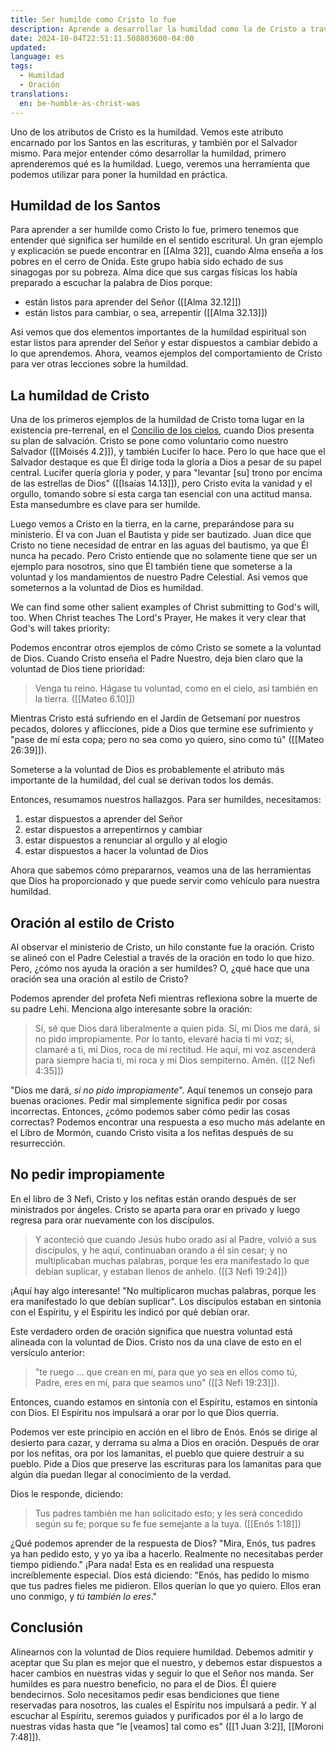 ```yaml
---
title: Ser humilde como Cristo lo fue
description: Aprende a desarrollar la humildad como la de Cristo a través de ejemplos escriturales y el poder de la oración.
date: 2024-10-04T22:51:11.508803600-04:00
updated:
language: es
tags:
  - Humildad
  - Oración
translations:
  en: be-humble-as-christ-was
---
```


Uno de los atributos de Cristo es la humildad. Vemos este atributo encarnado por los Santos en las escrituras, y también por el Salvador mismo. Para mejor entender cómo desarrollar la humildad, primero aprenderemos qué es la humildad. Luego, veremos una herramienta que podemos utilizar para poner la humildad en práctica.

## Humildad de los Santos
Para aprender a ser humilde como Cristo lo fue, primero tenemos que entender qué significa ser humilde en el sentido escritural. Un gran ejemplo y explicación se puede encontrar en [[Alma 32]], cuando Alma enseña a los pobres en el cerro de Onida. Este grupo había sido echado de sus sinagogas por su pobreza. Alma dice que sus cargas físicas los había preparado a escuchar la palabra de Dios porque:
- están listos para aprender del Señor ([[Alma 32.12]])
- están listos para cambiar, o sea, arrepentir ([[Alma 32.13]])

Asi vemos que dos elementos importantes de la humildad espiritual son estar listos para aprender del Señor y estar dispuestos a cambiar debido a lo que aprendemos. Ahora, veamos ejemplos del comportamiento de Cristo para ver otras lecciones sobre la humildad.

## La humildad de Cristo
Una de los primeros ejemplos de la humildad de Cristo toma lugar en la existencia pre-terrenal, en el [Concilio de los cielos](https://www.churchofjesuschrist.org/study/manual/gospel-topics/council-in-heaven?lang=spa), cuando Dios presenta su plan de salvación. Cristo se pone como voluntario como nuestro Salvador ([[Moisés 4.2]]), y también Lucifer lo hace. Pero lo que hace que el Salvador destaque es que Él dirige toda la gloria a Dios a pesar de su papel central. Lucifer quería gloria y poder, y para "levantar [su] trono por encima de las estrellas de Dios" ([[Isaías 14.13]]), pero Cristo evita la vanidad y el orgullo, tomando sobre sí esta carga tan esencial con una actitud mansa. Esta mansedumbre es clave para ser humilde.

Luego vemos a Cristo en la tierra, en la carne, preparándose para su ministerio. Él va con Juan el Bautista y pide ser bautizado. Juan dice que Cristo no tiene necesidad de entrar en las aguas del bautismo, ya que Él nunca ha pecado. Pero Cristo entiende que no solamente tiene que ser un ejemplo para nosotros, sino que Él también tiene que someterse a la voluntad y los mandamientos de nuestro Padre Celestial. Asi vemos que someternos a la voluntad de Dios es humildad.

We can find some other salient examples of Christ submitting to God's will, too. When Christ teaches The Lord's Prayer, He makes it very clear that God's will takes priority:

Podemos encontrar otros ejemplos de cómo Cristo se somete a la voluntad de Dios. Cuando Cristo enseña el Padre Nuestro, deja bien claro que la voluntad de Dios tiene prioridad:

> Venga tu reino. Hágase tu voluntad, como en el cielo, así también en la tierra. ([[Mateo 6.10]])

Mientras Cristo está sufriendo en el Jardín de Getsemaní por nuestros pecados, dolores y aflicciones, pide a Dios que termine ese sufrimiento y "pase de mí esta copa; pero no sea como yo quiero, sino como tú" ([[Mateo 26:39]]).

Someterse a la voluntad de Dios es probablemente el atributo más importante de la humildad, del cual se derivan todos los demás.

Entonces, resumamos nuestros hallazgos. Para ser humildes, necesitamos:

1. estar dispuestos a aprender del Señor
2. estar dispuestos a arrepentirnos y cambiar
3. estar dispuestos a renunciar al orgullo y al elogio
4. estar dispuestos a hacer la voluntad de Dios

Ahora que sabemos cómo prepararnos, veamos una de las herramientas que Dios ha proporcionado y que puede servir como vehículo para nuestra humildad.

## Oración al estilo de Cristo
Al observar el ministerio de Cristo, un hilo constante fue la oración. Cristo se alineó con el Padre Celestial a través de la oración en todo lo que hizo. Pero, ¿cómo nos ayuda la oración a ser humildes? O, ¿qué hace que una oración sea una oración al estilo de Cristo?

Podemos aprender del profeta Nefi mientras reflexiona sobre la muerte de su padre Lehi. Menciona algo interesante sobre la oración:

> Sí, sé que Dios dará liberalmente a quien pida. Sí, mi Dios me dará, si no pido impropiamente. Por lo tanto, elevaré hacia ti mi voz; sí, clamaré a ti, mi Dios, roca de mi rectitud. He aquí, mi voz ascenderá para siempre hacia ti, mi roca y mi Dios sempiterno. Amén. ([[2 Nefi 4:35]])

"Dios me dará, _si no pido impropiamente_". Aquí tenemos un consejo para buenas oraciones. Pedir mal simplemente significa pedir por cosas incorrectas. Entonces, ¿cómo podemos saber cómo pedir las cosas correctas? Podemos encontrar una respuesta a eso mucho más adelante en el Libro de Mormón, cuando Cristo visita a los nefitas después de su resurrección.

## No pedir impropiamente
En el libro de 3 Nefi, Cristo y los nefitas están orando después de ser ministrados por ángeles. Cristo se aparta para orar en privado y luego regresa para orar nuevamente con los discípulos.

> Y aconteció que cuando Jesús hubo orado así al Padre, volvió a sus discípulos, y he aquí, continuaban orando a él sin cesar; y no multiplicaban muchas palabras, porque les era manifestado lo que debían suplicar, y estaban llenos de anhelo. ([[3 Nefi 19:24]])

¡Aquí hay algo interesante! "No multiplicaron muchas palabras, porque les era manifestado lo que debían suplicar". Los discípulos estaban en sintonía con el Espíritu, y el Espíritu les indicó por qué debían orar.

Este verdadero orden de oración significa que nuestra voluntad está alineada con la voluntad de Dios. Cristo nos da una clave de esto en el versículo anterior:

> "te ruego ... que crean en mí, para que yo sea en ellos como tú, Padre, eres en mí, para que seamos uno" ([[3 Nefi 19:23]]).

Entonces, cuando estamos en sintonía con el Espíritu, estamos en sintonía con Dios. El Espíritu nos impulsará a orar por lo que Dios querría.

Podemos ver este principio en acción en el libro de Enós. Enós se dirige al desierto para cazar, y derrama su alma a Dios en oración. Después de orar por los nefitas, ora por los lamanitas, el pueblo que quiere destruir a su pueblo. Pide a Dios que preserve las escrituras para los lamanitas para que algún día puedan llegar al conocimiento de la verdad.

Dios le responde, diciendo:

> Tus padres también me han solicitado esto; y les será concedido según su fe; porque su fe fue semejante a la tuya. ([[Enós 1:18]])

¿Qué podemos aprender de la respuesta de Dios? "Mira, Enós, tus padres ya han pedido esto, y yo ya iba a hacerlo. Realmente no necesitabas perder tiempo pidiendo." ¡Para nada! Esta es en realidad una respuesta increíblemente especial. Dios está diciendo: "Enós, has pedido lo mismo que tus padres fieles me pidieron. Ellos querían lo que yo quiero. Ellos eran uno conmigo, y _tú también lo eres_."

## Conclusión

Alinearnos con la voluntad de Dios requiere humildad. Debemos admitir y aceptar que Su plan es mejor que el nuestro, y debemos estar dispuestos a hacer cambios en nuestras vidas y seguir lo que el Señor nos manda. Ser humildes es para nuestro beneficio, no para el de Dios. Él quiere bendecirnos. Solo necesitamos pedir esas bendiciones que tiene reservadas para nosotros, las cuales el Espíritu nos impulsará a pedir. Y al escuchar al Espíritu, seremos guiados y purificados por él a lo largo de nuestras vidas hasta que "le [veamos] tal como es" ([[1 Juan 3:2]], [[Moroni 7:48]]).
